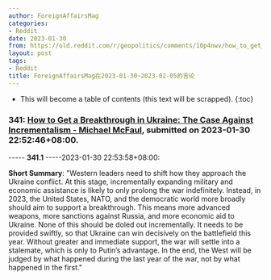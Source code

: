 ```yaml
---
author: ForeignAffairsMag
categories:
- Reddit
date: 2023-01-30
from: https://old.reddit.com/r/geopolitics/comments/10p4nwv/how_to_get_a_breakthrough_in_ukraine_the_case/
layout: post
tags:
- Reddit
title: ForeignAffairsMag在2023-01-30~2023-02-05的言论
---
```


* This will become a table of contents (this text will be scrapped).
{:toc}

### 341: [How to Get a Breakthrough in Ukraine: The Case Against Incrementalism - Michael McFaul](https://old.reddit.com/r/geopolitics/comments/10p4nwv/how_to_get_a_breakthrough_in_ukraine_the_case/), submitted on 2023-01-30 22:52:46+08:00.

----- __341.1__ -----2023-01-30 22:53:58+08:00:

**Short Summary**: "Western leaders need to shift how they approach the Ukraine conflict. At this stage, incrementally expanding military and economic assistance is likely to only prolong the war indefinitely. Instead, in 2023, the United States, NATO, and the democratic world more broadly should aim to support a breakthrough. This means more advanced weapons, more sanctions against Russia, and more economic aid to Ukraine. None of this should be doled out incrementally. It needs to be provided swiftly, so that Ukraine can win decisively on the battlefield this year. Without greater and immediate support, the war will settle into a stalemate, which is only to Putin’s advantage. In the end, the West will be judged by what happened during the last year of the war, not by what happened in the first."

